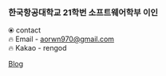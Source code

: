 ### 한국항공대학교 21학번 소프트웨어학부 이인  
	  
⦿ contact  
	  🔥 Email - aorwn970@gmail.com  
	  🔥 Kakao - rengod  


[Blog](the-ilog.com)

